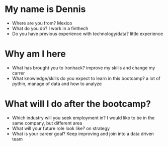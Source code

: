 # My name is Dennis

* Where are you from? Mexico
* What do you do? I work in a finthech
* Do you have previous experience with technology/data? little experience

# Why am I here

* What has brought you to Ironhack? improve my skills and change my carrer
* What knowledge/skills do you expect to learn in this bootcamp? a lot of pythin, manage of data and how to analyze

# What will I do after the bootcamp?

* Which industry will you seek employment in? I would like to be in the same company, but different area
* What will your future role look like? on strategy
* What is your career goal? Keep improving and join into a data driven team 